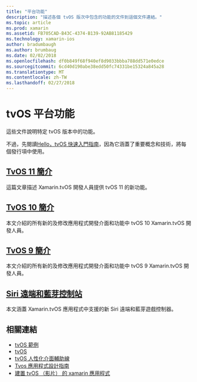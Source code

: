 ```yaml
---
title: "平台功能"
description: "描述各個 tvOS 版次中包含的功能的文件到這個文件連結。"
ms.topic: article
ms.prod: xamarin
ms.assetid: FB705CAD-B43C-4374-B139-92AB81185429
ms.technology: xamarin-ios
author: bradumbaugh
ms.author: brumbaug
ms.date: 02/02/2018
ms.openlocfilehash: df0b849f68f940ef8d9033bbba788dd571e0edce
ms.sourcegitcommit: 6cd40d190abe38edd50fc74331be15324a845a28
ms.translationtype: MT
ms.contentlocale: zh-TW
ms.lasthandoff: 02/27/2018
---
```

# <a name="tvos-platform-features"></a>tvOS 平台功能

這些文件說明特定 tvOS 版本中的功能。

不過，先閱讀[Hello，tvOS 快速入門指南](~/ios/tvos/get-started/hello-tvos.md)，因為它涵蓋了重要概念和技術，將每個發行項中使用。

## <a name="introduction-to-tvos-11iostvosplatformintroduction-to-tvos11md"></a>[TvOS 11 簡介](~/ios/tvos/platform/introduction-to-tvos11.md)

這篇文章描述 Xamarin.tvOS 開發人員提供 tvOS 11 的新功能。

## <a name="introduction-to-tvos-10iostvosplatformintroduction-to-tvos10indexmd"></a>[TvOS 10 簡介](~/ios/tvos/platform/introduction-to-tvos10/index.md)

本文介紹的所有新的及修改應用程式開發介面和功能中 tvOS 10 Xamarin.tvOS 開發人員。

## <a name="introduction-to-tvos-9iostvosplatformtvos9md"></a>[TvOS 9 簡介](~/ios/tvos/platform/tvos9.md)

本文介紹的所有新的及修改應用程式開發介面和功能中 tvOS 9 Xamarin.tvOS 開發人員。

## <a name="siri-remote-and-bluetooth-controllersiostvosplatformremote-bluetoothmd"></a>[Siri 遠端和藍芽控制站](~/ios/tvos/platform/remote-bluetooth.md)

本文涵蓋 Xamarin.tvOS 應用程式中支援的新 Siri 遠端和藍芽遊戲控制器。



## <a name="related-links"></a>相關連結

- [tvOS 範例](https://developer.xamarin.com/samples/tvos/all/)
- [tvOS](https://developer.apple.com/tvos/)
- [tvOS 人性化介面輔助線](https://developer.apple.com/tvos/human-interface-guidelines/)
- [Tvos 應用程式設計指南](https://developer.apple.com/library/prerelease/tvos/documentation/General/Conceptual/AppleTV_PG/)
- [建置 tvOS （影片） 的 xamarin 應用程式](https://university.xamarin.com/lightninglectures/tvos-with-xamarin)
